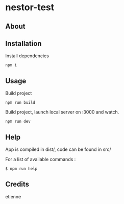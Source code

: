 # nestor-test

## About



## Installation

Install dependencies
```
npm i
```

## Usage

Build project

```
npm run build
```

Build project, launch local server on :3000 and watch.

```
npm run dev
```

## Help

App is compiled in dist/, code can be found in src/

For a list of available commands :

```shell script
$ npm run help
```

## Credits

etienne

